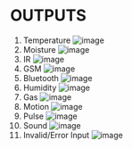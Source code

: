 # OUTPUTS
1. Temperature ![image](https://user-images.githubusercontent.com/101641134/160290230-16c3dfd6-adaf-4f09-90cf-60b742a9aaca.png)
2. Moisture ![image](https://user-images.githubusercontent.com/101641134/160290279-e6e4272e-64d2-433d-a0c7-a8347fca5883.png)
3. IR ![image](https://user-images.githubusercontent.com/101641134/160290311-e8f02a72-9c40-470c-865b-f9177fb3f741.png)
4. GSM ![image](https://user-images.githubusercontent.com/101641134/160290366-c399d5d2-9485-4dd1-95b8-9d3c1a306e6b.png)
5. Bluetooth ![image](https://user-images.githubusercontent.com/101641134/160290390-bf272c9b-edc0-4384-a219-d9207a336e9f.png)
6. Humidity ![image](https://user-images.githubusercontent.com/101641134/160290410-139226d8-a71f-406b-ac9a-fa8db5c93774.png)
7. Gas ![image](https://user-images.githubusercontent.com/101641134/160290422-b454025b-f481-46df-8aa3-5a635f349d86.png)
8. Motion ![image](https://user-images.githubusercontent.com/101641134/160290441-6783f499-1f9f-466a-be8b-fedf0ae17574.png)
9. Pulse ![image](https://user-images.githubusercontent.com/101641134/160290453-9acdb87f-ebaf-47c0-9b67-d33f3511a87a.png)
10. Sound ![image](https://user-images.githubusercontent.com/101641134/160290476-223f8478-a4e6-4eab-8197-4bdacbfbc790.png)
11. Invalid/Error Input ![image](https://user-images.githubusercontent.com/101641134/160290509-6639e21e-9df9-4edf-ad4e-7768f2447625.png)
